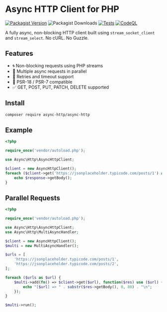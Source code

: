 # Async HTTP Client for PHP

[![Packagist Version](https://img.shields.io/packagist/v/async-http/async-http.svg)](https://packagist.org/packages/async-http/async-httpi)
![Packagist Downloads](https://img.shields.io/packagist/dt/async-http/async-http?style=flat&logo=composer&color=blue)
[![Tests](https://github.com/CodeWithSushil/async-http/actions/workflows/tests.yml/badge.svg?branch=master)](https://github.com/CodeWithSushil/async-http/actions/workflows/tests.yml)
[![CodeQL](https://github.com/CodeWithSushil/async-http/actions/workflows/github-code-scanning/codeql/badge.svg?branch=master)](https://github.com/CodeWithSushil/async-http/actions/workflows/github-code-scanning/codeql)


A fully async, non-blocking HTTP client built using `stream_socket_client` and `stream_select`. No cURL. No Guzzle.

## Features

- 🌀 Non-blocking requests using PHP streams
- 🔁 Multiple async requests in parallel
- 🔄 Retries and timeout support
- 🧩 PSR-18 / PSR-7 compatible
- ✅ GET, POST, PUT, PATCH, DELETE supported

## Install

```bash
composer require async-http/async-http
```

## Example

```php
<?php

require_once('vendor/autoload.php');

use Async\Http\AsyncHttpClient;

$client = new AsyncHttpClient();
foreach ($client->get('https://jsonplaceholder.typicode.com/posts/1') as $response) {
    echo $response->getBody();
}
```

## Parallel Requests

```php
<?php

require_once('vendor/autoload.php');

use Async\Http\AsyncHttpClient;
use Async\Http\MultiAsyncHandler;

$client = new AsyncHttpClient();
$multi = new MultiAsyncHandler();

$urls = [
    'https://jsonplaceholder.typicode.com/posts/1',
    'https://jsonplaceholder.typicode.com/posts/2',
];

foreach ($urls as $url) {
    $multi->add(fn() => $client->get($url), function($res) use ($url) {
        echo "[$url] => " . substr($res->getBody(), 0, 80) . "\n";
    });
}

$multi->run();
```
